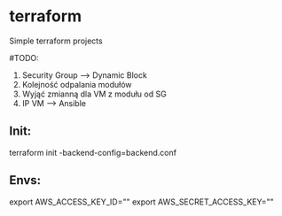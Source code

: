 # terraform
Simple terraform projects

#TODO:
1. Security Group --> Dynamic Block
2. Kolejność odpalania modułów
3. Wyjąć zmianną dla VM z modułu od SG
4. IP VM --> Ansible


Init:
---
terraform init -backend-config=backend.conf

Envs:
---
export AWS_ACCESS_KEY_ID=""
export AWS_SECRET_ACCESS_KEY=""